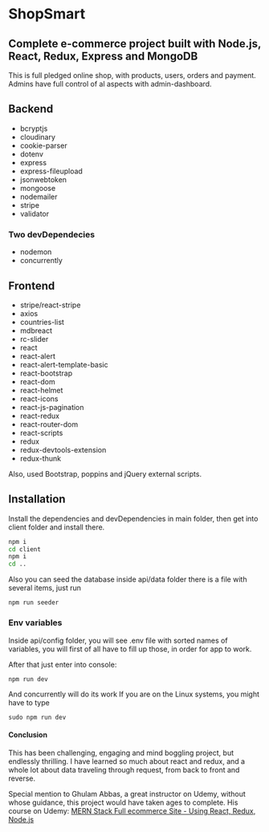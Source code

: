 # ShopSmart

## Complete e-commerce project built with Node.js, React, Redux, Express and MongoDB

This is full pledged online shop, with products, users, orders and payment.
Admins have full control of al aspects with admin-dashboard.

## Backend

- bcryptjs
- cloudinary
- cookie-parser
- dotenv
- express
- express-fileupload
- jsonwebtoken
- mongoose
- nodemailer
- stripe
- validator

### Two devDependecies

- nodemon
- concurrently

## Frontend

- stripe/react-stripe
- axios
- countries-list
- mdbreact
- rc-slider
- react
- react-alert
- react-alert-template-basic
- react-bootstrap
- react-dom
- react-helmet
- react-icons
- react-js-pagination
- react-redux
- react-router-dom
- react-scripts
- redux
- redux-devtools-extension
- redux-thunk

Also, used Bootstrap, poppins and jQuery external scripts.

## Installation

Install the dependencies and devDependencies in main folder, then get into
client folder and install there.

```sh
npm i
cd client
npm i
cd ..
```

Also you can seed the database inside api/data folder there is a file with
several items, just run

```
npm run seeder
```

### Env variables

Inside api/config folder, you will see .env file with sorted names of variables,
you will first of all have to fill up those, in order for app to work.

After that just enter into console:

```
npm run dev
```

And concurrently will do its work If you are on the Linux systems, you might
have to type

```
sudo npm run dev
```

#### Conclusion

This has been challenging, engaging and mind boggling project, but endlessly
thrilling. I have learned so much about react and redux, and a whole lot about
data traveling through request, from back to front and reverse.

Special mention to Ghulam Abbas, a great instructor on Udemy, without whose
guidance, this project would have taken ages to complete. His course on Udemy:
[MERN Stack Full ecommerce Site - Using React, Redux, Node.js](https://www.udemy.com/course/3678044)
